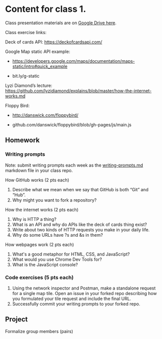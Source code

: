 # Content for class 1. 


Class presentation materials are on [Google Drive here](https://drive.google.com/drive/u/0/folders/1954gWK2MWcNelov4CXq5y4jL0cG7EXFv).

Class exercise links: 

Deck of cards API: https://deckofcardsapi.com/

Google Map static API example: 

- https://developers.google.com/maps/documentation/maps-static/intro#quick_example

- bit.ly/g-static

Lyzi Diamond’s lecture: https://github.com/lyzidiamond/explains/blob/master/how-the-internet-works.md

Floppy Bird: 

- http://danswick.com/floppybird/

- github.com/danswick/floppybird/blob/gh-pages/js/main.js

## Homework

### Writing prompts
Note: submit writing prompts each week as the [writing-prompts.md](./writing-prompts.md) markdown file in your class repo. 

How GitHub works (2 pts each)
1. Describe what we mean when we say that GitHub is both “Git” and “Hub”.
2. Why might you want to fork a repository?

How the internet works (2 pts each)
1. Why is HTTP a thing?
2. What is an API and why do APIs like the deck of cards thing exist?
3. Write about two kinds of HTTP requests you make in your daily life.
4. Why do some URLs have ?s and &s in them?

How webpages work (2 pts each)
1. What's a good metaphor for HTML, CSS, and JavaScript?
2. What would you use Chrome Dev Tools for?
3. What is the JavaScript console?

### Code exercises (5 pts each)

1. Using the network inspector and Postman, make a standalone request for a single map tile. Open an issue in your forked repo describing how you formulated your tile request and include the final URL.
2. Successfully commit your writing prompts to your forked repo.


## Project

Formalize group members (pairs)
